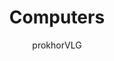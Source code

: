 ---
title: "Computers"
excerpt: "These are the computer paradigms of Unturned Stones. It’s hard to say that it’s the most important aspect of the world - since everything is interlinked through and though - but if there was one thing one could point to that has somehow impacted everything, it would be these innocent electronic devices."
author: "prokhorVLG"

raw: "computers"
permalink: /codex/technology/computer-science/computers/
layout: blank_page

page_highlight: "#c165d8"
image: "/assets/images/codex/computers.png"

page_features: [
                {
                  type: 'codexHead', init: {
                    id: 'codexHead',

                    toc: [ 
                      { title: 'Confederate Terminals', url: 'confederacy' },
                      { title: 'Federation Portables', url: 'federation' }, 
                      { title: 'Imperial Powerhouses', url: 'empire' },
                      { title: 'Directorate Machines', url: 'directorate' },
                      { title: 'Image Gallery', url: 'imageGallery' },
                    ],

                    title: "Computers",
                    flavor: "",
                    flavor_url: '',

                    description: "<p class='text-left'>These are the <a href='#' class='infoTag common' data-info='computers-uts' data-toggle='modal' data-target='#modalInfoTag'>computer paradigms of Unturned Stones</a>. It’s hard to say that it’s the most important aspect of the world - since everything is interlinked through and though - but if there was one thing one could point to that has somehow impacted everything, it would be these innocent electronic devices.</p>

<p class='text-left'>While each nation’s computers operate in their own, very unique ways, that isn’t the biggest factor in the modern political landscape. It’s simply the fact that they are different. Different enough to have hampered trade and communication when these societies first came in contact. Different enough that these societies, despite being fully human, were effectively alien to each other as their digital devices could not communicate.</p>

<p class='text-left'>Of course, that has all changed over time. With the right set of skills and resources, any device could communicate with any other; but that all came far too late to change the world. With the four <a href='#' class='infoTag common' data-info='pravo' data-toggle='modal' data-target='#modalInfoTag'>pravo powers</a> pitted against each other in the world-spanning <a href='#' class='infoTag common' data-info='attrition' data-toggle='modal' data-target='#modalInfoTag'>Attrition</a>, none of them would willingly adapt in a way that would allow the others to take advantage of them. The people of Unturned Stones are doomed to live in a world where international relationships can hardly take root, as each society grows further and further apart from the others despite being physically closer than ever with the advent of <a href='#' class='infoTag common' data-info='slipstream' data-toggle='modal' data-target='#modalInfoTag'>faster than light travel</a>.</p>",

                    image: "/assets/images/codex/computers.png",
                    imageBlurb: "Computers. Importantish.",
                    lower_clear: 'codexLowerClear', 
                  }
                },
                {
                  type: 'infoBlock', init: {
                    id: 'introductionCuratorBlock',
                    class: 'paddingBottomResponsive80',
                    dualFloatBlock: true,
                    dualFloatBlockLeft: true,
                    curatorBlock: true,
                    width: '8',
                    data: "<img height='100' src='/assets/images/cast/curator-beautiful.png'/>
                      <div>
                        <h5>CURATOR</h5>
                        <p>Going forward, note that the technology for 'mobile personal digital assistants' was never quite perfected in this world as opposed to yours. Unturned Stones jumped straight from personal computers to what might be referred to as 'smarthome' technology.</p>
                      </div>",
                  } 
                },
                {
                  type: 'stripesBar', init: {
                    id: 'confederacy',
                    class: '',
                    color: '#31e05a',
                  }
                },
                {
                  type: 'headingBar', init: {
                    id: 'confederacyTitle',
                    overtitle: '',
                    title: 'Confederate Terminals',
                    desc: 'Thin client terminals, powered by the fastest internet ever created by man',
                    class: 'paddingTopResponsive80 paddingBottomResponsive80',
                    desc_color: '#31e05a',
                    center: true,
                    noHR: true,
                  }
                },
                {
                  type: 'imageBlock', init: {
                    id: 'confederacyImages',
                    cols: 2,
                    items: [
                      {
                        thumb: '/assets/images/codex/technology/compsci/salamis_torqueplus_thumb.png',
                        full: '/assets/images/codex/technology/compsci/salamis_torqueplus.png',
                        title: 'QUTNUMA Salamis Torqueplus',
                        title-alignment: "left-center",
                        desc: "<span class='description-italics'>Digital Life 4; Golemguard</span><br><br>QUTNUMA's Salamis series might not have been very innovative when it came out 16 years ago relative to existing Confederate technology, but the stability and ubiquity the design brought to the table made it rather popular.
                        <br>
                        <br>
                        Unfortunately, the new claytronic technology used in the screen caused it to 'sweat' under extended load. This created an interesting cultural phenomenon in which digital content producers based all experiences around the 72-minute screen threshold.",
                        desc-style: 'margin-top: -15px;',
                      },
                      {
                        thumb: '/assets/images/codex/technology/compsci/salamis_onepoint_thumb.png',
                        full: '/assets/images/codex/technology/compsci/salamis_onepoint.png',
                        title: 'QUTNUMA Onepoint 2',
                        title-alignment: "left-center",
                        desc: "<span class='description-italics'>Digital Life 12; Serpentguard</span><br><br>Simply put, QUTNUMA is a member of the old guard and they don't really innovate anymore. The only changes their desktop terminals have seen in the past decade is an increase in all of the version numbers, as minor aspects of the platform have gradually improved across the board. Most of the changes with the Onepoint 2 come in the form of design streamlining and software upgrades, as the Serpentguard virtual machines are several times faster than their older counterparts.",
                        desc-style: 'margin-top: -15px;',
                      },
                    ],
                  } 
                },
                {
                  type: 'infoSheet', init: {
                  id: 'confederateInfoSheet',
                  title: '',
                  desc: '',
                  desc_color: '#31e05a',
                  no_border: true,
                  data: [
                    ["Paradigm", "PROP113 (Proposition-113)"],
                    ["Architecture", "PerLab Cloud Solution"],
                  ]
                  } 
                },
                {
                  type: 'infoBlock', init: {
                    id: 'confederateBlock',
                    dualFloatBlock: true,
                    width: '8',
                    data: "<img src='/assets/images/codex/technology/compsci/computerLogo_perlab.png'/><p>Proposition-113 stems from a comunication standard used between two stranded space bases several centuries ago. Today, the light-based protocol has been combined with photonic microchips to create a lightening-fast cloud based computing paradigm in the Middle Eastern based Confederacy, and it is considered to be one of the fastest known internet networks in the universe. Unfortunately, this also means that a client’s distance to a data center directly impacts their user experience.</p>",
                  } 
                },
                {
                  type: 'infoBlock', init: {
                    id: 'confederateChartBlock',
                    width: '8',
                    data: "<img src='/assets/images/codex/technology/compsci/computerParadigmChart_perlab.png' class='imageMaxWidth' />",
                    centered: true,
                  } 
                },
                {
                  type: 'paddingBar', init: {
                    size: '60px',
                  }
                },
                {
                  type: 'stripesBar', init: {
                    id: 'federation',
                    class: '',
                    color: '#e63a2d',
                  }
                },
                {
                  type: 'headingBar', init: {
                    id: 'federationTitle',
                    overtitle: '',
                    title: 'Federation Portables',
                    desc: 'Thick client portable computers. Playful and powerful.',
                    class: 'paddingTopResponsive80 paddingBottomResponsive80',
                    desc_color: '#e63a2d',
                    center: true,
                    noHR: true,
                  }
                },
                {
                  type: 'imageBlock', init: {
                    id: 'federationImages',
                    class: '',
                    cols: 2,
                    items: [
                      {
                        thumb: '/assets/images/codex/technology/compsci/gearkid_thumb.png',
                        full: '/assets/images/codex/technology/compsci/gearkid.png',
                        title: 'Gearkid',
                        title-alignment: "left-center",
                        desc: "<span class='description-italics'>Touch OS 2.1</span><br><br>The Gearkid *was* innovative when it came onto market 23 years ago. It's one of those classic devices everyone remembers for being amazing because of how much better it was than everything else was at the time, even though it was actually plagued with issues. Despite this, the Gearkid remains in widespread use by hardcore Gearkid loyalists.<br><br>A successor to the Gearkid Company's Gearkid was never created for whatever reason (the creators don't know how to replicate their success without tarnishing their reputation), but people still hope for the next one.",
                        desc-style: 'margin-top: -15px;',
                      },
                      {
                        thumb: '/assets/images/codex/technology/compsci/berkeley_touch_thumb.png',
                        full: '/assets/images/codex/technology/compsci/berkeley_touch.png',
                        title: 'Berkeley Touch',
                        title-alignment: "left-center",
                        desc: "<span class='description-italics'>Touch OS Ultimate</span><br><br>After years of losing buckets of market share to competitors that capitolized on the mobile computing shift that began with Gearkid, long-time electronics kingpin Berkeley finally re-established confidence with consumers after completely reevaluating their strategies, marketing, and product lines 2 years ago.<br><br>The Berkeley Touch explores the full potential of their Touch OS software as a claytronic tablet that unfolds perfectly into a device over three times its initial size.",
                        desc-style: 'margin-top: -15px;',
                      },
                    ],
                  } 
                },
                {
                  type: 'infoSheet', init: {
                  id: 'federationInfoSheet',
                  title: '',
                  desc: '',
                  desc_color: '#e63a2d',
                  no_border: true,
                  data: [
                    ["Paradigm", "IBM-Neumann (IBM-Neumann Digital)"],
                    ["Architecture", "ARPANET (Advanced Research Projects Agency Network"],
                  ]
                  } 
                },
                {
                  type: 'infoBlock', init: {
                    id: 'federationBlock',
                    dualFloatBlock: true,
                    width: '8',
                    data: "<img src='/assets/images/codex/technology/compsci/computerLogo_ibm.png'/><p>Ditching the idea of using different devices for different client tasks, the Federation evolved to use IBM-Neumann pattern devices which take on the role of desktops, laptops, phones, and most gadgets in between. They are well-rounded client computing solutions, relying on persistent web apps to keep the client up to date but still usable offline. Responsive design lets a single IBM-Neumann device to take on any form factor. However, flexible design comes with a cost: these devices are jacks of all trades and masters of none.</p>",
                  } 
                },
                {
                  type: 'infoBlock', init: {
                    id: 'federationChartBlock',
                    width: '8',
                    data: "<img src='/assets/images/codex/technology/compsci/computerParadigmChart_ibm.png' class='imageMaxWidth' />",
                    centered: true,
                  } 
                },
                {
                  type: 'paddingBar', init: {
                    size: '60px',
                  }
                },
                {
                  type: 'stripesBar', init: {
                    id: 'empire',
                    class: '',
                    color: '#dfba24',
                  }
                },
                {
                  type: 'headingBar', init: {
                    id: 'empireTitle',
                    overtitle: '',
                    title: 'Imperial Powerhouses',
                    desc: 'The big boys have come out to play: ternary modular powerhouses.',
                    class: 'paddingTopResponsive80 paddingBottomResponsive80',
                    desc_color: '#dfba24',
                    center: true,
                    noHR: true,
                  }
                },
                {
                  type: 'imageBlock', init: {
                    id: 'empireImages',
                    cols: 2,
                    items: [
                      {
                        thumb: '/assets/images/codex/technology/compsci/zna_pk_thumb.png',
                        full: '/assets/images/codex/technology/compsci/zna_pk.png',
                        title: 'ZNA PK',
                        title-alignment: "left-center",
                        desc: "<span class='description-italics'>Mun Solaris 56</span><br><br>While the big ol' ZNA PK isn't really around anymore outside of a few underdeveloped regions, this beast introduced just 18 years ago is something most adults remember very well. While it may look ugly and old compared to its counterparts from other nations, it established certain fundamantal concepts in Imperial computer doctrine that weren't possible before: military-level ruggedness for civilian computers, the idea that each and any computer should be portable in one way or another, and most importantly, limited modularity.",
                        desc-style: 'margin-top: -15px;',
                      },
                      {
                        thumb: '/assets/images/codex/technology/compsci/zna_vezdehod_thumb.png',
                        full: '/assets/images/codex/technology/compsci/zna_vezdehod.png',
                        title: 'ZNA Vezdehod',
                        title-alignment: "left-center",
                        desc: "<span class='description-italics'>Eternity Solaris GUI</span><br><br>Today's ZNA Vezdehod is the best the Empire can come up with... for now. Borrowing design ideas from other nations, this enormous briefcase laptop designed 3 years ago is relatively compact compared to its older counterparts, has the capacity to run complex neural networks and artificial intelligences on a client level, and includes a built-in light pen for some of the first GUI interactions the Empire has ever seen.<br><br>Imperial citizens can finally begin to enjoy the wonders of modern gaming with interactive media such as Antiassault 1.6, a multiplayer shooter featuring cutting-edge 3d vector graphics and keyboard controls.",
                        desc-style: 'margin-top: -15px;',
                      },
                    ],
                  } 
                },
                {
                  type: 'infoSheet', init: {
                  id: 'empireInfoSheet',
                  title: '',
                  desc: '',
                  desc_color: '#dfba24',
                  no_border: true,
                  data: [
                    ["Paradigm", "sOGAS (Svarog All State Automated System)"],
                    ["Architecture", "Glushkov-Brusentsov OGAS"],
                  ]
                  } 
                },
                {
                  type: 'infoBlock', init: {
                    id: 'empireBlock',
                    dualFloatBlock: true,
                    width: '8',
                    data: "<img src='/assets/images/codex/technology/compsci/computerLogo_sogas.png'/><p>Long after the USSR is gone, Imperial computers continue to run on the trinary logic circuits and state control protocols that the communist regime introduced. sOGAS computers might be far less advanced than their counterparts, but they make up for that in modularity and malleability. Imperial doctrines mandate that each computer must be portable, recycled within a year, and have the ability to take direct commands from the state-controlling AI originally designed to control the economy.</p>",
                  } 
                },
                {
                  type: 'infoBlock', init: {
                    id: 'empireChartBlock',
                    width: '8',
                    data: "<img src='/assets/images/codex/technology/compsci/computerParadigmChart_sogas.png' class='imageMaxWidth' />",
                    centered: true,
                  } 
                },
                {
                  type: 'paddingBar', init: {
                    size: '60px',
                  }
                },
                {
                  type: 'stripesBar', init: {
                    id: 'directorate',
                    class: '',
                    color: '#48d0e4',
                  }
                },
                {
                  type: 'headingBar', init: {
                    id: 'directorateTitle',
                    overtitle: '',
                    title: 'Directorate Machines',
                    desc: 'Proprietary quantum machines, the most powerful in their class.',
                    class: 'paddingTopResponsive80 paddingBottomResponsive80',
                    desc_color: '#48d0e4',
                    center: true,
                    noHR: true,
                  }
                },
                {
                  type: 'imageBlock', init: {
                    id: 'directorateImages',
                    cols: 2,
                    items: [
                      {
                        thumb: '/assets/images/codex/technology/compsci/pengtai_pro_thumb.png',
                        full: '/assets/images/codex/technology/compsci/pengtai_pro.png',
                        title: 'Deskmate/Pengtai Pro 28',
                        title-alignment: "left-center",
                        desc: "<span class='description-italics'>Deskmate 2.0</span><br><br>The Deskmate/Pengtai Pro 28 running Deskmate 2.0 appeared in offices 18 years ago. While they are relatively old now, Deskmate software has been kept up to date and it holds up well especially when compared to older systems offered in other nations.",
                        desc-style: 'margin-top: -15px;',
                      },
                      {
                        thumb: '/assets/images/codex/technology/compsci/muguang_envy_thumb.png',
                        full: '/assets/images/codex/technology/compsci/muguang_envy.png',
                        title: 'Vision/Muguang Envy 28',
                        title-alignment: "left-center",
                        desc: "<span class='description-italics'>OS 9 Daydream</span><br><br>Introduced just 2 years ago by the <a href='#' class='infoTag common' data-info='vision-muguang' data-toggle='modal' data-target='#modalInfoTag'>Vision/Muguang</a> Zaibatsu, the Envy 28 may be the most powerful personal computer in history. Unfortunately, as it is illegal to modify outside of a few strict guidelines, its full potential will likely never be explored.",
                        desc-style: 'margin-top: -15px;',
                      },
                    ],
                  } 
                },
                {
                  type: 'infoSheet', init: {
                  id: 'directorateInfoSheet',
                  title: '',
                  desc: '',
                  desc_color: '#48d0e4',
                  no_border: true,
                  data: [
                    ["Paradigm", "Analytical (Meerkat Analytical Engine)"],
                    ["Architecture", "NQN (Hefei National Quantum Network)"],
                  ]
                  } 
                },
                {
                  type: 'infoBlock', init: {
                    id: 'directorateBlock',
                    dualFloatBlock: true,
                    width: '8',
                    data: "<img src='/assets/images/codex/technology/compsci/computerLogo_hefei.png'/><p>Because of the prevalence of advanced quantum computing components in the East Asian based Directorate, computers here tend to follow the ‘foggy’ paradigm in which powerful, local devices in the form of highly proprietary and illegal-to-open consoles are connected with data centers on a nearby nitrogen-ice moon. Despite dwarfing their counterparts in power, these computing goliaths are kneecapped by the fact that they can only do exactly what they were designed to do, forever and with no exceptions.</p>",
                  } 
                },
                {
                  type: 'infoBlock', init: {
                    id: 'directorateCuratorBlock',
                    dualFloatBlock: true,
                    curatorBlock: true,
                    width: '8',
                    data: "<img src='/assets/images/cast/curator-beautiful.png'/>
                      <div>
                        <h5>CURATOR</h5>
                        <p>Anticonsumer practices were prevalent for so many years that people didn't even know anything else. Self-repair was illegal (by law!) for centuries, and even things like pushing the power button without a certification voided your warranty.</p>
                        <p>Meanwhile, because every device was so damn proprietary and every part was designed to work with every other, they worked extremely efficiently and lasted for years.</p>
                        <p>It's basically Apple on steroids.</p>
                      </div>",
                  } 
                },
                {
                  type: 'infoBlock', init: {
                    id: 'directorateChartBlock',
                    width: '8',
                    data: "<img src='/assets/images/codex/technology/compsci/computerParadigmChart_hefei.png' class='imageMaxWidth' />",
                    centered: true,
                  } 
                },
                {
                  type: 'paddingBar', init: {
                    size: '60px',
                  }
                },
                {
                  type: 'galleryBlock', init: {
                    id: 'imageGallery',
                    count: '2',
                    title: 'Image Gallery',
                    desc: 'Computers in Unturned Stones',
                    items: [
                      [
                        {
                          thumb: '/assets/images/codex/technology/compsci/computers_uts_infographic_thumb.png',
                          full: '/assets/images/codex/technology/compsci/computers_uts_infographic.png',
                          title: 'Computers in Unturned Stones',
                          desc: 'Infographic',
                        },
                        {
                          thumb: '/assets/images/codex/technology/compsci/computer_paradigms_long_thumb.png',
                          full: '/assets/images/codex/technology/compsci/computer_paradigms_long.png',
                          title: 'Computer Paradigms in Unturned Stones',
                          desc: 'Infographic',
                        },
                      ],
                    ],
                  } 
                },
                {
                  type: 'paddingBar', init: {
                    size: '60px',
                  }
                },
              ]
---